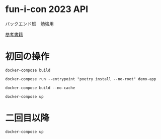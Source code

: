 # fun-i-con 2023 API

バックエンド班　勉強用

[参考書籍](https://zenn.dev/sh0nk/books/537bb028709ab9)

# 初回の操作
``` shell
docker-compose build
```

``` shell
docker-compose run --entrypoint "poetry install --no-root" demo-app
```

``` shell
docker-compose build --no-cache
```

``` shell
docker-compose up
```

# 二回目以降
``` shell
docker-compose up
```
